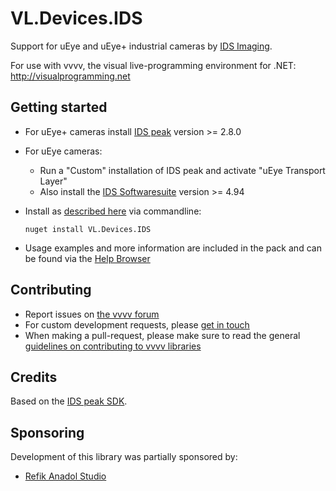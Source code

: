 # VL.Devices.IDS
Support for uEye and uEye+ industrial cameras by [IDS Imaging](https://ids-imaging.com).

For use with vvvv, the visual live-programming environment for .NET: http://visualprogramming.net

## Getting started
- For uEye+ cameras install [IDS peak](https://en.ids-imaging.com/ids-peak.html) version >= 2.8.0
- For uEye cameras:
  - Run a "Custom" installation of IDS peak and activate "uEye Transport Layer"
  - Also install the [IDS Softwaresuite](https://de.ids-imaging.com/ids-software-suite.html) version >= 4.94
- Install as [described here](https://thegraybook.vvvv.org/reference/hde/managing-nugets.html) via commandline:

    `nuget install VL.Devices.IDS`

- Usage examples and more information are included in the pack and can be found via the [Help Browser](https://thegraybook.vvvv.org/reference/hde/findinghelp.html)

## Contributing
- Report issues on [the vvvv forum](https://discourse.vvvv.org/c/vvvv-gamma/28)
- For custom development requests, please [get in touch](mailto:devvvvs@vvvv.org)
- When making a pull-request, please make sure to read the general [guidelines on contributing to vvvv libraries](https://thegraybook.vvvv.org/reference/extending/contributing.html)

## Credits
Based on the [IDS peak SDK](https://de.ids-imaging.com/ids-peak.html).

## Sponsoring
Development of this library was partially sponsored by:  
* [Refik Anadol Studio](https://refikanadolstudio.com)
